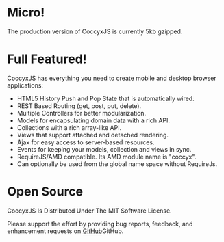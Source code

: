 # Micro!
The production version of CoccyxJS is currently 5kb gzipped.

# Full Featured!
CoccyxJS has everything you need to create mobile and desktop browser applications:
* HTML5 History Push and Pop State that is automatically wired.
* REST Based Routing (get, post, put, delete).
* Multiple Controllers for better modularization.
* Models for encapsulating domain data with a rich API.
* Collections with a rich array-like API.
* Views that support attached and detached rendering.
* Ajax for easy access to server-based resources.
* Events for keeping your models, collection and views in sync.
* RequireJS/AMD compatible. Its AMD module name is "coccyx".
* Can optionally be used from the global name space without RequireJs.

# Open Source
CoccyxJS Is Distributed Under The MIT Software License.

Please support the effort by providing bug reports, feedback, and enhancement requests on [GitHub](https://github.com/jeffschwartz/coccyx/issues?page=1&state=open "Title")GitHub.
